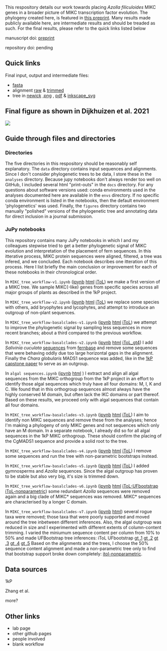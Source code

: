 This respository details our work towards placing _Azolla filiculoides_ MIKC genes in a broader picture of MIKC transcription factor evolution.
The phylogeny created here, is featured in [this preprint](https://www.biorxiv.org/content/10.1101/2020.09.09.289736v2).
Many results made publicly available here, are intermediate results and should be treaded as such.
For the final results, please refer to the quick links listed below

manuscript doi: [preprint](https://www.biorxiv.org/content/10.1101/2020.09.09.289736v2)

repository doi: pending

## Quick links
Final input, output and intermediate files:
* [fasta](data/MIKC_orthogroup_selection-basal-v9_guide-v4.fasta)
* alignment [raw](data/alignments_raw/MIKC_orthogroup_selection-basal-v9_guide-v4_aligned-mafft-einsi_prank.fasta) &
          [trimmed](data/alignments_trimmed/MIKC_orthogroup_selection-basal-v9_guide-v4_aligned-mafft-einsi_prank_trim-gt1.fasta)
* tree in [newick](analyses/MIKC_orthogroup_selection-basal-v9_guide-v4_trees/aligned-mafft-einsi_prank_trim-gt1/MIKC_orthogroup_selection-basal-v9_guide-v4_aligned-mafft-einsi_prank_trim-gt1_iqtree-b1000_booster.treefile)
          ,[png](figures/MIKC_orthogroup_selection-basal-v9_guide-v4_aligned-mafft-einsi_prank_trim-gt1_iqtree-b1000_booster_withrnaseq.png)
          , [pdf](figures/MIKC_orthogroup_selection-basal-v9_guide-v4_aligned-mafft-einsi_prank_trim-gt1_iqtree-b1000_booster_withrnaseq.pdf)
          & [inkscape_svg](figures/MIKC_orthogroup_selection-basal-v9_guide-v4_aligned-mafft-einsi_prank_trim-gt1_iqtree-b1000_booster_withrnaseq.svg)

## Final figure as shown in Dijkhuizen et al. 2021
![](figures/MIKC_orthogroup_selection-basal-v9_guide-v4_aligned-mafft-einsi_prank_trim-gt1_iqtree-b1000_booster_withrnaseq.svg)

## Guide through files and directories

### Directories
The five directories in this respository should be reasonably self explanatory. 
The `data` directory contains input sequences and alignments.
Since I don't consider phylogenetic trees to be data, I store these in the `analyses` directory.
Because jupy notebooks don't always render too well on GitHub, I included several html "print-outs" in the `docs` directory.
For any questions about software versions used: conda environments used in the analyses documented here are available in the `envs` directory.
If no specific conda environment is listed in the notebooks, then the default environment 'phylogenetics' was used.
Finally, the `figures` directory contains two manually "polished" versions of the phylogenetic tree and annotating data for direct inclusion in a journal submission.

### JuPy notebooks
This repository contains many JuPy notebooks in which I and my colleagues stepwise tried to get a better phylogenetic signal of MIKC evolution and interpretation of the placement of fern sequences.
In this itterative process, MIKC protein sequences were aligned, filtered, a tree was infered, and we concluded.
Each notebook describes one itteration of this process. 
Here I list briefly the main conclusion or improvement for each of these notebooks in their chronological order.

In `MIKC_tree_workflow-v1.ipynb`
([ipynb](https://github.com/lauralwd/MIKC_tree/blob/master/MIKC_tree_workflow-v1.ipynb)
[html](https://htmlpreview.github.io/?https://github.com/lauralwd/MIKC_tree/blob/master/docs/MIKC_tree_workflow-v1.html)
[iToL](https://itol.embl.de/tree/9421021579373181591777160))
we make a first version of a MIKC tree.
We sample MIKC(-like) genes from specific species across all major groups of plants as described in the 1kP project.

In `MIKC_tree_workflow-v2.ipynb`
([ipynb](https://github.com/lauralwd/MIKC_tree/blob/master/MIKC_tree_workflow-v2.ipynb)
[html](https://htmlpreview.github.io/?https://github.com/lauralwd/MIKC_tree/blob/master/docs/MIKC_tree_workflow-v2.html)
[iToL](https://itol.embl.de/tree/9421021579263431592334615))
we replace some species with others, add bryophytes and lycophytes, and attempt to introduce an outgroup of non-plant sequences.

In `MIKC_tree_workflow-basalclades-v1.ipynb`
([ipynb](https://github.com/lauralwd/MIKC_tree/blob/master/MIKC_tree_workflow-basalclades-v1.ipynb)
[html](https://htmlpreview.github.io/?https://github.com/lauralwd/MIKC_tree/blob/master/docs/MIKC_tree_workflow-basalclades-v1.html)
[iToL](https://itol.embl.de/tree/9421021579288351592221930))
we attempt to improve the phylogenetic signal by sampling less sequences in more recent branches; about a third compared to the previous workflow.

In `MIKC_tree_workflow-basalclades-v2.ipynb`
([ipynb](https://github.com/lauralwd/MIKC_tree/blob/master/MIKC_tree_workflow-basalclades-v2.ipynb)
[html](https://htmlpreview.github.io/?https://github.com/lauralwd/MIKC_tree/blob/master/docs/MIKC_tree_workflow-basalclades-v2.html)
[iToL_gt4](https://itol.embl.de/tree/13121158204159901593010248))
I add _Salivinia cuculata_ [sequences](data/salvinia_sequences/salivinia_fernbase_blast_results_uniq.fasta) from [fernbase](fernbase.org) and remove some sequences that were behaving oddly due too large horizontal gaps in the alignment.
Finally the _Chara globularis_ MADS1 sequence was added, like in the [1kP capstone paper](https://doi.org/10.1038/s41586-019-1693-2) to serve as an outgroup.

In `algal sequences.ipynb`
([ipynb](https://github.com/lauralwd/MIKC_tree/blob/master/algal%20sequences.ipynb)
[html](https://htmlpreview.github.io/?https://github.com/lauralwd/MIKC_tree/blob/master/docs/algal_sequences.html)
)
I extract and align all algal sequences from the MIKC orthogroup from the 1kP project in an effort to identify those algal sequences which truly have all four domains: M, I, K and C.
We found that in this orthogroup sequences almost always have the highly conserved M domain, but often lack the IKC domains or part thereof.
Based on these results, we proceed only with algal sequences that contain all four domains.

In `MIKC_tree_workflow-basalclades-v3.ipynb`
([ipynb](https://github.com/lauralwd/MIKC_tree/blob/master/MIKC_tree_workflow-basalclades-v3.ipynb)
[html](https://htmlpreview.github.io/?https://github.com/lauralwd/MIKC_tree/blob/master/docs/MIKC_tree_workflow-basalclades-v3.html)
[iToL](https://itol.embl.de/tree/13121159166346421593419936))
I aim to identify non MIKC sequences and remove these from the analyses;
hence I'm making a phylogeny of only MIKC genes and not sequences which only have an M domain.
In a separate notebook, I already did so for all algal sequences in the 1kP MIKC orthogroup.
These should confirm the placing of the CgMADS1 sequence and provide a solid root to the tree.

In `MIKC_tree_workflow-basalclades-v4.ipynb`
([ipynb](https://github.com/lauralwd/MIKC_tree/blob/master/MIKC_tree_workflow-basalclades-v4.ipynb)
[html](https://htmlpreview.github.io/?https://github.com/lauralwd/MIKC_tree/blob/master/docs/MIKC_tree_workflow-basalclades-v4.html)
[iToL](https://itol.embl.de/tree/9421021579173651593446746))
I remove some sequences and run the tree with non-parametric bootstraps instead.

In `MIKC_tree_workflow-basalclades-v5.ipynb`
([ipynb](https://github.com/lauralwd/MIKC_tree/blob/master/MIKC_tree_workflow-basalclades-v5.ipynb)
[html](https://htmlpreview.github.io/?https://github.com/lauralwd/MIKC_tree/blob/master/docs/MIKC_tree_workflow-basalclades-v5.html)
[iToL](https://itol.embl.de/tree/9421021579163171593685733))
I added gymnosperms and _Azolla_ sequences.
Since the algal outgroup has proven to be stable but also very big, it's size is trimmed down.

In `MIKC_tree_workflow-basalclades-v6.ipynb`
([ipynb](https://github.com/lauralwd/MIKC_tree/blob/master/MIKC_tree_workflow-basalclades-v6.ipynb)
[html](https://htmlpreview.github.io/?https://github.com/lauralwd/MIKC_tree/blob/master/docs/MIKC_tree_workflow-basalclades-v6.html)
[iToL-UFbootstrap](https://itol.embl.de/tree/942102157910201593716454)
[iToL-nonparametric](https://itol.embl.de/tree/1312115964226201597403301#))
some redundant _Azolla_ sequences were removed again and a big clade of MIKC* sequences was removed.
MIKC* sequences are characterised by a longer C domain.

In `MIKC_tree_workflow-basalclades-v7.ipynb` 
([ipynb](https://github.com/lauralwd/MIKC_tree/blob/master/MIKC_tree_workflow-basalclades-v7.ipynb)
[html](https://htmlpreview.github.io/?https://github.com/lauralwd/MIKC_tree/blob/master/docs/MIKC_tree_workflow-basalclades-v7.html))
several rogue taxa were removed; those taxa that were poorly supported and moved around the tree inbetween different inferences.
Also, the algal outgroup was reduced in size and I experimented with different extents of column-content trimming.
I varied the miniumum sequence content per column from 10% to 50% and made UFBootstrap tree inferences:
iToL UFbootstrap 
[gt .1](https://itol.embl.de/tree/131211596429601597651059)
[gt .2](https://itol.embl.de/tree/131211596429631597651059)
[gt .3](https://itol.embl.de/tree/131211596429651597651060)
[gt .4](https://itol.embl.de/tree/131211596429721597651060)
[gt .5](https://itol.embl.de/tree/131211596429741597651061)
Based on the alignments and the trees, I choose the 50% sequence content alignment and made a non-parametric tree only to find that bootstrap support broke down completely:
[itol-nonparametric](https://itol.embl.de/tree/1312115999190001598359608).



## Data sources
1kP

Zhang et al.

more?

## Other links
 * lab page
 * other github pages
 * people involved
 * blank workflow
